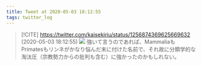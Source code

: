 ```yaml
---
title: Tweet at 2020-05-03 18:12:55
tags: twitter_log
---
```


> [!CITE] https://twitter.com/kaisekiriu/status/1256874369625669632 (2020-05-03 18:12:55)
> ![](https://twitter.com/kaisekiriu/status/1256874369625669632)
> 強いて言うのであれば、MammaliaもPrimatesもリンネがかなり悩んだ末に付けた名前で、それ故に分類学的な淘汰圧（宗教勢力からの批判も含む）に強かったのかもしれない。
